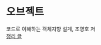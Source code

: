 # 오브젝트
코드로 이해하는 객체지향 설계, 조영호 저  
[정리 글](https://humorous-bass-b9e.notion.site/Object-147c522a3f7a49e8b805322b3cc580a8)  